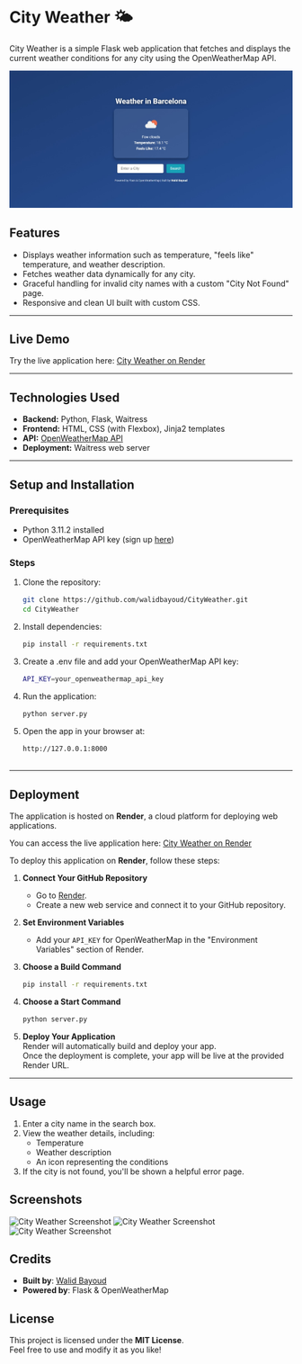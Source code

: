 # City Weather 🌤️

City Weather is a simple Flask web application that fetches and displays the current weather conditions for any city using the OpenWeatherMap API. 

![City Weather Screenshot](static/screenshots/Screenshot1.jpeg) 


## Features

- Displays weather information such as temperature, "feels like" temperature, and weather description.
- Fetches weather data dynamically for any city.
- Graceful handling for invalid city names with a custom "City Not Found" page.
- Responsive and clean UI built with custom CSS.

---
## Live Demo

Try the live application here: [City Weather on Render](https://cityweather-sdoy.onrender.com/)  

---

## Technologies Used

- **Backend:** Python, Flask, Waitress
- **Frontend:** HTML, CSS (with Flexbox), Jinja2 templates
- **API:** [OpenWeatherMap API](https://openweathermap.org/)
- **Deployment:** Waitress web server

---

## Setup and Installation

### Prerequisites
- Python 3.11.2 installed
- OpenWeatherMap API key (sign up [here](https://home.openweathermap.org/users/sign_up))

### Steps
1. Clone the repository:
   ```bash
   git clone https://github.com/walidbayoud/CityWeather.git
   cd CityWeather
   
2. Install dependencies:
   ```bash
   pip install -r requirements.txt
3. Create a .env file and add your OpenWeatherMap API key:
   ```bash
   API_KEY=your_openweathermap_api_key

4. Run the application:
   ```bash
   python server.py

5. Open the app in your browser at:
   ```bash
   http://127.0.0.1:8000



---
## Deployment

The application is hosted on **Render**, a cloud platform for deploying web applications.

You can access the live application here: [City Weather on Render](https://cityweather-sdoy.onrender.com/)  

To deploy this application on **Render**, follow these steps:

1. **Connect Your GitHub Repository**  
   - Go to [Render](https://render.com/).
   - Create a new web service and connect it to your GitHub repository.

2. **Set Environment Variables**  
   - Add your `API_KEY` for OpenWeatherMap in the "Environment Variables" section of Render.

3. **Choose a Build Command**  
   ```bash
   pip install -r requirements.txt

4. **Choose a Start Command**
   ```bash
   python server.py
5. **Deploy Your Application**  
   Render will automatically build and deploy your app.  
   Once the deployment is complete, your app will be live at the provided Render URL.



---

## Usage

1. Enter a city name in the search box.  
2. View the weather details, including:  
   - Temperature  
   - Weather description  
   - An icon representing the conditions  
3. If the city is not found, you'll be shown a helpful error page.


## Screenshots

![City Weather Screenshot](static/screenshots/Screenshot2.jpeg)
![City Weather Screenshot](static/screenshots/Screenshot3.jpeg)
![City Weather Screenshot](static/screenshots/Screenshot4.jpeg)


## Credits

- **Built by**: [Walid Bayoud](https://www.linkedin.com/in/walidbayoud)  
- **Powered by**: Flask & OpenWeatherMap

## License

This project is licensed under the **MIT License**.  
Feel free to use and modify it as you like!

